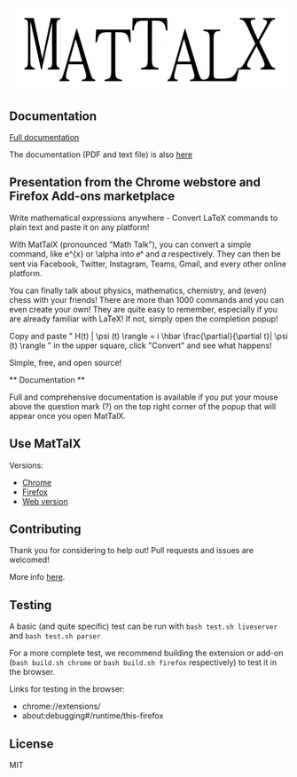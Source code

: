 ![MatTalX logo](common/images/mattalx_logo.png)

## Documentation

<a href="https://mattalx.org/documentation.html" target="_blank">Full documentation</a>

The documentation (PDF and text file) is also [here](docs)

## Presentation from the Chrome webstore and Firefox Add-ons marketplace

Write mathematical expressions anywhere - Convert LaTeX commands to plain text and paste it on any platform!

With MatTalX (pronounced "Math Talk"), you can convert a simple command, like e^{x} or \alpha into 𝑒ˣ and 𝛼 respectively. They can then be sent via Facebook, Twitter, Instagram, Teams, Gmail, and every other online platform.

You can finally talk about physics, mathematics, chemistry, and (even) chess with your friends! There are more than 1000 commands and you can even create your own! They are quite easy to remember, especially if you are already familiar with LaTeX! If not, simply open the completion popup!

Copy and paste " H(t) | \psi (t) \rangle = i \hbar \frac{\partial}{\partial t}| \psi (t) \rangle " in the upper square, click "Convert" and see what happens! 

Simple, free, and open source!


** Documentation **

Full and comprehensive documentation is available if you put your mouse above the question mark (?) on the top right corner of the popup that will appear once you open MatTalX.

## Use MatTalX
Versions:
* <a href="https://chrome.google.com/webstore/detail/mattalx-write-math-symbol/jllceliamggkpffccbefpefgmcigaglb" target="_blank">Chrome</a>
* <a href="https://addons.mozilla.org/firefox/addon/mattalx-write-math-symbols/" target="_blank">Firefox</a>
* <a href="https://mattalx.org/web-version.html">Web version</a>

## Contributing
Thank you for considering to help out! Pull requests and issues are welcomed!

More info [here](CONTRIBUTING.md).

## Testing
A basic (and quite specific) test can be run with `bash test.sh liveserver` and `bash test.sh parser`

For a more complete test, we recommend building the extension or add-on (`bash build.sh chrome` or `bash build.sh firefox` respectively) to test it in the browser.

Links for testing in the browser:  
* chrome://extensions/
* about:debugging#/runtime/this-firefox

## License
MIT